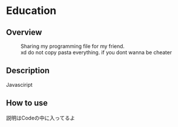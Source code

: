 Education
====

## Overview
<dd>Sharing my programming file for my friend.</dd> 
<dd>xd do not copy pasta everything. if you dont wanna be cheater</dd>

## Description
Javasciript

## How to use
説明はCodeの中に入ってるよ
